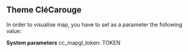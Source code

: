 Theme CléCarouge
----------------

In order to visualise map, you have to set as a parameter the following value:

**System parameters**
cc_mapgl_token: TOKEN